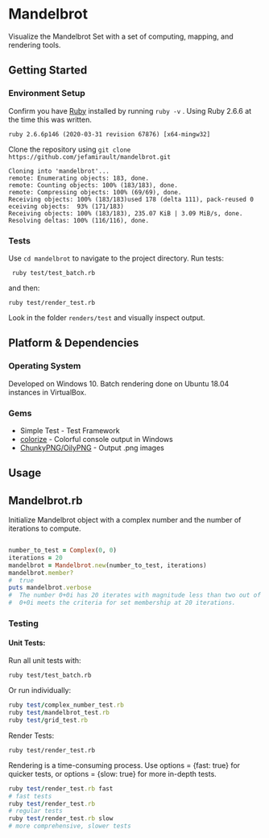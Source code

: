 # Mandelbrot

Visualize the Mandelbrot Set with a set of computing, mapping, and rendering tools.

## Getting Started

### Environment Setup

Confirm you have [Ruby](https://www.ruby-lang.org/en/documentation/installation/) installed by running `ruby -v` . Using Ruby 2.6.6 at the time this was written.
```
ruby 2.6.6p146 (2020-03-31 revision 67876) [x64-mingw32]
```

Clone the repository using `git clone https://github.com/jefamirault/mandelbrot.git`
```
Cloning into 'mandelbrot'...
remote: Enumerating objects: 183, done.
remote: Counting objects: 100% (183/183), done.
remote: Compressing objects: 100% (69/69), done.
Receiving objects: 100% (183/183)used 178 (delta 111), pack-reused 0 eceiving objects:  93% (171/183)
Receiving objects: 100% (183/183), 235.07 KiB | 3.09 MiB/s, done.
Resolving deltas: 100% (116/116), done.
```

### Tests

Use `cd mandelbrot` to navigate to the project directory.
Run tests:
```
 ruby test/test_batch.rb
```

and then:  

```
ruby test/render_test.rb
```
Look in the folder `renders/test` and visually inspect output.

## Platform & Dependencies

### Operating System
Developed on Windows 10. Batch rendering done on Ubuntu 18.04 instances in VirtualBox.

### Gems

* Simple Test - Test Framework
* [colorize](https://github.com/fazibear/colorize) - Colorful console output in Windows
* [ChunkyPNG/OilyPNG](https://github.com/wvanbergen/chunky_png) - Output .png images

## Usage


## Mandelbrot.rb

Initialize Mandelbrot object with a complex number and the number of iterations to compute.

```ruby

number_to_test = Complex(0, 0)
iterations = 20
mandelbrot = Mandelbrot.new(number_to_test, iterations)
mandelbrot.member?
#  true
puts mandelbrot.verbose
#  The number 0+0i has 20 iterates with magnitude less than two out of 20 explored.
#  0+0i meets the criteria for set membership at 20 iterations.
```

### Testing

#### Unit Tests:
Run all unit tests with:

`ruby test/test_batch.rb`

Or run individually:

```ruby
ruby test/complex_number_test.rb
ruby test/mandelbrot_test.rb
ruby test/grid_test.rb
```

Render Tests:

`ruby test/render_test.rb`

Rendering is a time-consuming process. Use options = {fast: true} for quicker tests, or options = {slow: true} for more in-depth tests.

```ruby
ruby test/render_test.rb fast
# fast tests
ruby test/render_test.rb
# regular tests
ruby test/render_test.rb slow
# more comprehensive, slower tests
```